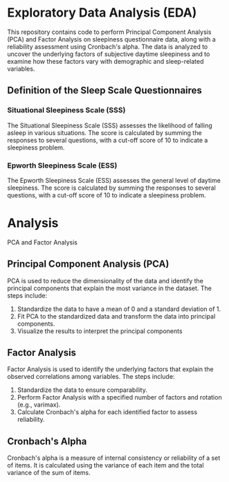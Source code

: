 # Exploratory Data Analysis (EDA)

This repository contains code to perform Principal Component Analysis (PCA) and Factor Analysis on sleepiness questionnaire data, along with a reliability assessment using Cronbach's alpha. The data is analyzed to uncover the underlying factors of subjective daytime sleepiness and to examine how these factors vary with demographic and sleep-related variables.

## Definition of the Sleep Scale Questionnaires
### Situational Sleepiness Scale (SSS)
The Situational Sleepiness Scale (SSS) assesses the likelihood of falling asleep in various situations. The score is calculated by summing the responses to several questions, with a cut-off score of 10 to indicate a sleepiness problem.

### Epworth Sleepiness Scale (ESS)
The Epworth Sleepiness Scale (ESS) assesses the general level of daytime sleepiness. The score is calculated by summing the responses to several questions, with a cut-off score of 10 to indicate a sleepiness problem.

# Analysis
PCA and Factor Analysis
## Principal Component Analysis (PCA)
PCA is used to reduce the dimensionality of the data and identify the principal components that explain the most variance in the dataset. The steps include:

1. Standardize the data to have a mean of 0 and a standard deviation of 1.
2. Fit PCA to the standardized data and transform the data into principal components.
3. Visualize the results to interpret the principal components

## Factor Analysis
Factor Analysis is used to identify the underlying factors that explain the observed correlations among variables. The steps include:

1. Standardize the data to ensure comparability.
2. Perform Factor Analysis with a specified number of factors and rotation (e.g., varimax).
3. Calculate Cronbach's alpha for each identified factor to assess reliability.

## Cronbach's Alpha
Cronbach's alpha is a measure of internal consistency or reliability of a set of items. It is calculated using the variance of each item and the total variance of the sum of items.